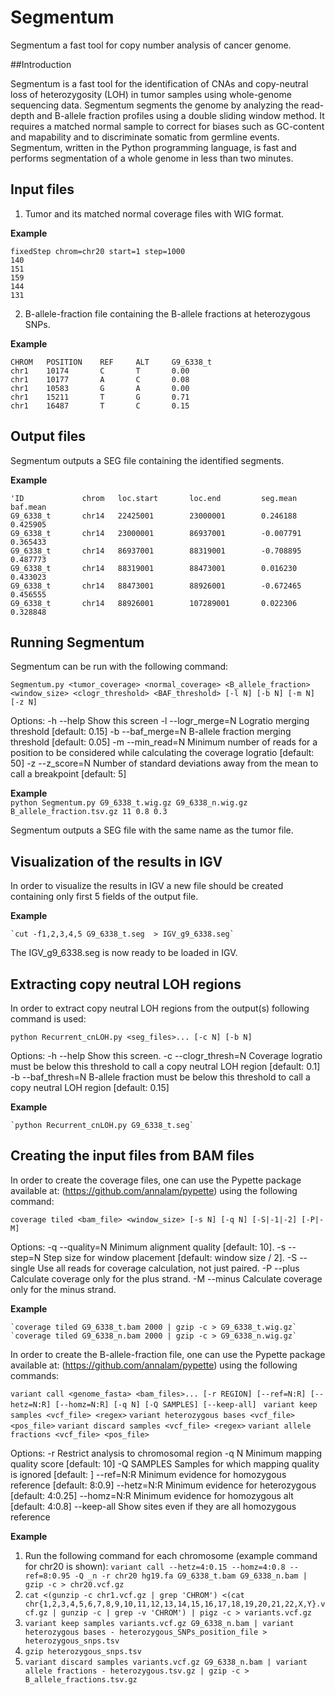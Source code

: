# Segmentum
Segmentum a fast tool for copy number analysis of cancer genome.

##Introduction

Segmentum is a fast tool for the identification of CNAs and copy-neutral loss of heterozygosity (LOH) in tumor samples using whole-genome sequencing data. Segmentum segments the genome by analyzing the read-depth and B-allele fraction profiles using a double sliding window method. It requires a matched normal sample to correct for biases such as GC-content and mapability and to discriminate somatic from germline events. Segmentum, written in the Python programming language, is fast and performs segmentation of a whole genome in less than two minutes.
    
## Input files
1. Tumor and its matched normal coverage files with WIG format.
        
**Example**  
        
    fixedStep chrom=chr20 start=1 step=1000
    140
    151
    159
    144
    131

2. B-allele-fraction file containing the B-allele fractions at heterozygous SNPs.

**Example**  
    
    CHROM   POSITION    REF     ALT     G9_6338_t
    chr1    10174       C       T       0.00
    chr1    10177       A       C       0.08
    chr1    10583       G       A       0.00
    chr1    15211       T       G       0.71
    chr1    16487       T       C       0.15

## Output files
Segmentum outputs a SEG file containing the identified segments. 
    
**Example**  

    'ID             chrom   loc.start       loc.end         seg.mean        baf.mean
    G9_6338_t       chr14   22425001        23000001        0.246188        0.425905
    G9_6338_t       chr14   23000001        86937001        -0.007791       0.365433
    G9_6338_t       chr14   86937001        88319001        -0.708895       0.487773
    G9_6338_t       chr14   88319001        88473001        0.016230        0.433023
    G9_6338_t       chr14   88473001        88926001        -0.672465       0.456555
    G9_6338_t       chr14   88926001        107289001       0.022306        0.328848
     
## Running Segmentum
Segmentum can be run with the following command:
    
`Segmentum.py <tumor_coverage> <normal_coverage> <B_allele_fraction> <window_size> <clogr_threshold> <BAF_threshold> [-l N] [-b N] [-m N] [-z N]`
        
Options:
    -h --help             Show this screen
    -l --logr_merge=N     Logratio merging threshold [default: 0.15]
    -b --baf_merge=N      B-allele fraction merging threshold [default: 0.05]
    -m --min_read=N       Minimum number of reads for a position to be considered while calculating the coverage logratio [default: 50]
    -z --z_score=N        Number of standard deviations away from the mean to call a breakpoint [default: 5]  

**Example**   
    `python Segmentum.py G9_6338_t.wig.gz G9_6338_n.wig.gz B_allele_fraction.tsv.gz 11 0.8 0.3`

Segmentum outputs a SEG file with the same name as the tumor file.
    
## Visualization of the results in IGV
In order to visualize the results in IGV a new file should be created containing only first 5 fields of the output file.

**Example**  
        
    `cut -f1,2,3,4,5 G9_6338_t.seg  > IGV_g9_6338.seg`

The IGV_g9_6338.seg is now ready to be loaded in IGV.
    
## Extracting copy neutral LOH regions
In order to extract copy neutral LOH regions from the output(s) following command is used:
    
`python Recurrent_cnLOH.py <seg_files>... [-c N] [-b N]`  
    
Options:
    -h --help         Show this screen.
    -c --clogr_thresh=N   Coverage logratio must be below this threshold to call a copy neutral LOH region [default: 0.1]
    -b --baf_thresh=N     B-allele fraction must be below this threshold to call a copy neutral LOH region [default: 0.15]  
        
**Example**  
    
    `python Recurrent_cnLOH.py G9_6338_t.seg`

## Creating the input files from BAM files
In order to create the coverage files, one can use the Pypette package available at: (https://github.com/annalam/pypette) using the following command:
    
`coverage tiled <bam_file> <window_size> [-s N] [-q N] [-S|-1|-2] [-P|-M]`
        
Options: 
    -q --quality=N Minimum alignment quality [default: 10]. 
    -s --step=N Step size for window placement [default: window size / 2]. 
    -S --single Use all reads for coverage calculation, not just paired. 
    -P --plus Calculate coverage only for the plus strand. 
    -M --minus Calculate coverage only for the minus strand.  
    
**Example**  
    
    `coverage tiled G9_6338_t.bam 2000 | gzip -c > G9_6338_t.wig.gz`
    `coverage tiled G9_6338_n.bam 2000 | gzip -c > G9_6338_n.wig.gz`
        
In order to create the B-allele-fraction file, one can use the Pypette package available at: (https://github.com/annalam/pypette) using the following commands:
    
`variant call <genome_fasta> <bam_files>... [-r REGION] [--ref=N:R] [--hetz=N:R] [--homz=N:R] [-q N] [-Q SAMPLES] [--keep-all] `
`variant keep samples <vcf_file> <regex>` 
`variant heterozygous bases <vcf_file> <pos_file>` 
`variant discard samples <vcf_file> <regex>` 
`variant allele fractions <vcf_file> <pos_file>` 
        
Options: 
    -r <region> Restrict analysis to chromosomal region 
    -q N Minimum mapping quality score [default: 10] 
    -Q SAMPLES Samples for which mapping quality is ignored [default: ] 
    --ref=N:R Minimum evidence for homozygous reference [default: 8:0.9] 
    --hetz=N:R Minimum evidence for heterozygous [default: 4:0.25] 
    --homz=N:R Minimum evidence for homozygous alt [default: 4:0.8] 
    --keep-all Show sites even if they are all homozygous reference  
    
**Example**  
        
1. Run the following command for each chromosome (example command for chr20 is shown):
    `variant call --hetz=4:0.15 --homz=4:0.8 --ref=8:0.95 -Q _n -r chr20 hg19.fa G9_6338_t.bam G9_6338_n.bam | gzip -c > chr20.vcf.gz`
2. `cat <(gunzip -c chr1.vcf.gz | grep 'CHROM') <(cat chr{1,2,3,4,5,6,7,8,9,10,11,12,13,14,15,16,17,18,19,20,21,22,X,Y}.vcf.gz | gunzip -c | grep -v 'CHROM') | pigz -c > variants.vcf.gz`
3. `variant keep samples variants.vcf.gz G9_6338_n.bam | variant heterozygous bases - heterozygous_SNPs_position_file > heterozygous_snps.tsv`
4. `gzip heterozygous_snps.tsv`
5. `variant discard samples variants.vcf.gz G9_6338_n.bam | variant allele fractions - heterozygous.tsv.gz | gzip -c > B_allele_fractions.tsv.gz`
